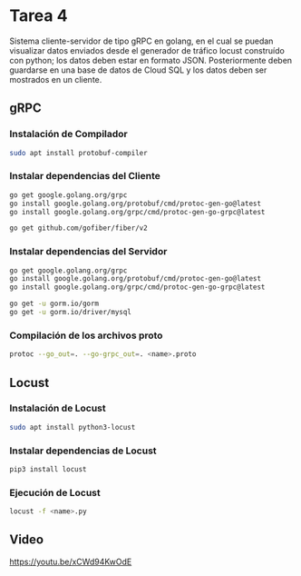 # Tarea 4

Sistema cliente-servidor de tipo gRPC en golang, en el cual se puedan visualizar datos enviados desde el generador de tráfico locust construído con python; los datos deben estar en formato JSON. Posteriormente deben guardarse en una base de datos de Cloud SQL y los datos deben ser mostrados en un cliente.

## gRPC

### Instalación de Compilador

```bash
sudo apt install protobuf-compiler
```

### Instalar dependencias del Cliente

```bash
go get google.golang.org/grpc
go install google.golang.org/protobuf/cmd/protoc-gen-go@latest
go install google.golang.org/grpc/cmd/protoc-gen-go-grpc@latest

go get github.com/gofiber/fiber/v2

```

### Instalar dependencias del Servidor

```bash
go get google.golang.org/grpc
go install google.golang.org/protobuf/cmd/protoc-gen-go@latest
go install google.golang.org/grpc/cmd/protoc-gen-go-grpc@latest

go get -u gorm.io/gorm
go get -u gorm.io/driver/mysql
```

### Compilación de los archivos proto

```bash
protoc --go_out=. --go-grpc_out=. <name>.proto
```

## Locust

### Instalación de Locust

```bash
sudo apt install python3-locust
```

### Instalar dependencias de Locust

```bash
pip3 install locust
```

### Ejecución de Locust

```bash
locust -f <name>.py
```

## Video

https://youtu.be/xCWd94KwOdE
